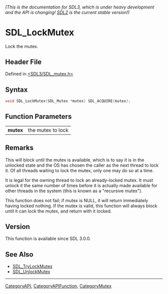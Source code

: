 ###### (This is the documentation for SDL3, which is under heavy development and the API is changing! [SDL2](https://wiki.libsdl.org/SDL2/) is the current stable version!)
# SDL_LockMutex

Lock the mutex.

## Header File

Defined in [<SDL3/SDL_mutex.h>](https://github.com/libsdl-org/SDL/blob/main/include/SDL3/SDL_mutex.h)

## Syntax

```c
void SDL_LockMutex(SDL_Mutex *mutex) SDL_ACQUIRE(mutex);

```

## Function Parameters

|               |                   |
| ------------- | ----------------- |
| **mutex**     | the mutex to lock |

## Remarks

This will block until the mutex is available, which is to say it is in the
unlocked state and the OS has chosen the caller as the next thread to lock
it. Of all threads waiting to lock the mutex, only one may do so at a time.

It is legal for the owning thread to lock an already-locked mutex. It must
unlock it the same number of times before it is actually made available for
other threads in the system (this is known as a "recursive mutex").

This function does not fail; if mutex is NULL, it will return immediately
having locked nothing. If the mutex is valid, this function will always
block until it can lock the mutex, and return with it locked.

## Version

This function is available since SDL 3.0.0.

## See Also

- [SDL_TryLockMutex](SDL_TryLockMutex)
- [SDL_UnlockMutex](SDL_UnlockMutex)

----
[CategoryAPI](CategoryAPI), [CategoryAPIFunction](CategoryAPIFunction), [CategoryMutex](CategoryMutex)

